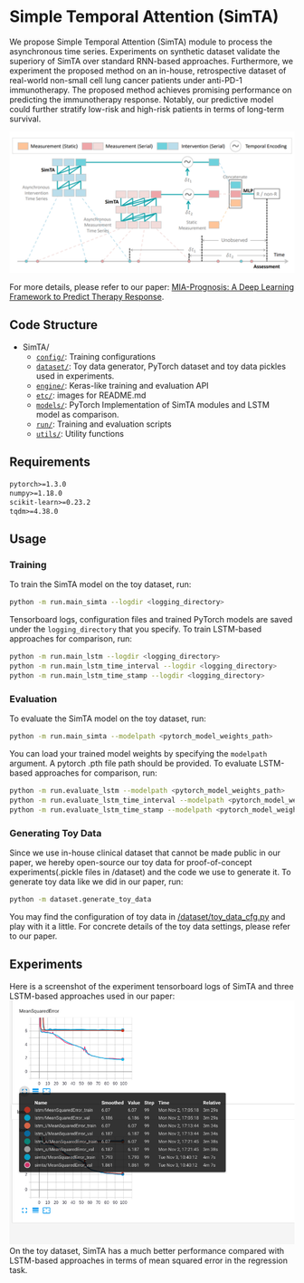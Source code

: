 # **Sim**ple **T**emporal **A**ttention (SimTA)

We propose Simple Temporal Attention (SimTA) module to process the asynchronous time series. Experiments on synthetic dataset validate the superiory of SimTA over standard RNN-based approaches. Furthermore, we experiment the proposed method on an in-house, retrospective dataset of real-world non-small cell lung cancer patients under anti-PD-1 immunotherapy. The proposed method achieves promising performance on predicting the immunotherapy response. Notably, our predictive model could further stratify low-risk and high-risk patients in terms of long-term survival.

![SimTA Illustration](etc/simta_illustration.png)

For more details, please refer to our paper: [MIA-Prognosis: A Deep Learning Framework to Predict Therapy Response](https://arxiv.org/pdf/2010.04062.pdf).

## Code Structure
* SimTA/
    * [`config/`](config/): Training configurations
    * [`dataset/`](dataset/): Toy data generator, PyTorch dataset and toy data pickles used in experiments.
    * [`engine/`](engine/): Keras-like training and evaluation API
    * [`etc/`](etc/): images for README.md
    * [`models/`](models/): PyTorch Implementation of SimTA modules and LSTM model as comparison.
    * [`run/`](/run): Training and evaluation scripts
    * [`utils/`](/utils): Utility functions

## Requirements
```
pytorch>=1.3.0
numpy>=1.18.0
scikit-learn>=0.23.2
tqdm>=4.38.0
```

## Usage
### Training
To train the SimTA model on the toy dataset, run:
```bash
python -m run.main_simta --logdir <logging_directory>
```
Tensorboard logs, configuration files and trained PyTorch models are saved under the `logging_directory` that you specify.
To train LSTM-based approaches for comparison, run:
```bash
python -m run.main_lstm --logdir <logging_directory>
python -m run.main_lstm_time_interval --logdir <logging_directory>
python -m run.main_lstm_time_stamp --logdir <logging_directory>
```

### Evaluation
To evaluate the SimTA model on the toy dataset, run:
```bash
python -m run.main_simta --modelpath <pytorch_model_weights_path>
```
You can load your trained model weights by specifying the `modelpath` argument. A pytorch .pth file path should be provided.
To evaluate LSTM-based approaches for comparison, run:
```bash
python -m run.evaluate_lstm --modelpath <pytorch_model_weights_path>
python -m run.evaluate_lstm_time_interval --modelpath <pytorch_model_weights_path>
python -m run.evaluate_lstm_time_stamp --modelpath <pytorch_model_weights_path>
```

### Generating Toy Data
Since we use in-house clinical dataset that cannot be made public in our paper, we hereby open-source our toy data for proof-of-concept experiments(.pickle files in /dataset) and the code we use to generate it. To generate toy data like we did in our paper, run:
```bash
python -m dataset.generate_toy_data
```
You may find the configuration of toy data in [/dataset/toy_data_cfg.py](/dataset/toy_data_cfg.py) and play with it a little. For concrete details of the toy data settings, please refer to our paper.

## Experiments
Here is a screenshot of the experiment tensorboard logs of SimTA and three LSTM-based approaches used in our paper:
![tensorboard log](/etc/training_tensorboard.png)
On the toy dataset, SimTA has a much better performance compared with LSTM-based approaches in terms of mean squared error in the regression task.